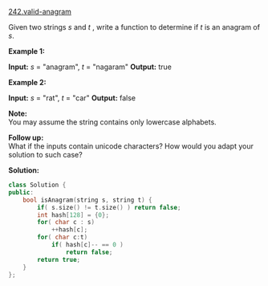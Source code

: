 [242.valid-anagram](https://leetcode.com/problems/valid-anagram/)  

Given two strings _s_ and _t_ , write a function to determine if _t_ is an anagram of _s_.

**Example 1:**

**Input:** _s_ = "anagram", _t_ = "nagaram"
**Output:** true

**Example 2:**

**Input:** _s_ = "rat", _t_ = "car"
**Output:** false

**Note:**  
You may assume the string contains only lowercase alphabets.

**Follow up:**  
What if the inputs contain unicode characters? How would you adapt your solution to such case?  



**Solution:**  

```cpp
class Solution {
public:
    bool isAnagram(string s, string t) {
        if( s.size() != t.size() ) return false;
        int hash[128] = {0};
        for( char c : s)
            ++hash[c];
        for( char c:t)
            if( hash[c]-- == 0 )
                return false;
        return true;
    }
};
```
      